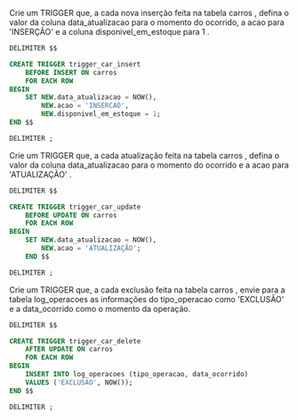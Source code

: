 Crie um TRIGGER que, a cada nova inserção feita na tabela carros , defina o valor da coluna data_atualizacao para o momento do ocorrido, a acao para 'INSERÇÃO' e a coluna disponivel_em_estoque para 1 .

```sql
DELIMITER $$

CREATE TRIGGER trigger_car_insert
	BEFORE INSERT ON carros
    FOR EACH ROW
BEGIN
	SET NEW.data_atualizacao = NOW(),
		NEW.acao = 'INSERCAO',
        NEW.disponivel_em_estoque = 1;
END $$

DELIMITER ;
```

Crie um TRIGGER que, a cada atualização feita na tabela carros , defina o valor da coluna data_atualizacao para o momento do ocorrido e a acao para 'ATUALIZAÇÃO' .

```sql
DELIMITER $$

CREATE TRIGGER trigger_car_update
	BEFORE UPDATE ON carros
    FOR EACH ROW
BEGIN
	SET NEW.data_atualizacao = NOW(),
		NEW.acao = 'ATUALIZAÇÃO';
	END $$

DELIMITER ;
```

Crie um TRIGGER que, a cada exclusão feita na tabela carros , envie para a tabela log_operacoes as informações do tipo_operacao como 'EXCLUSÃO' e a data_ocorrido como o momento da operação.


```sql
DELIMITER $$

CREATE TRIGGER trigger_car_delete
	AFTER UPDATE ON carros
    FOR EACH ROW
BEGIN
	INSERT INTO log_operacoes (tipo_operacao, data_ocorrido)
	VALUES ('EXCLUSAO', NOW());
END $$

DELIMITER ;
```